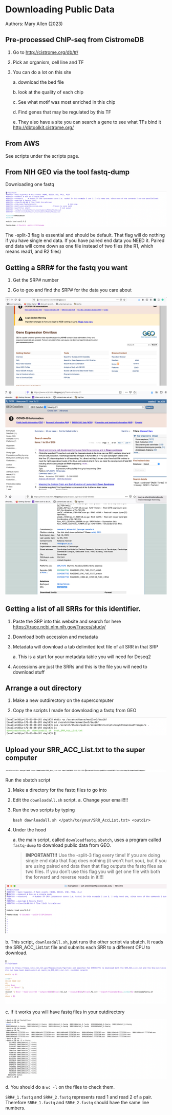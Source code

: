 # Downloading Public Data

Authors: Mary Allen (2023)

## Pre-processed ChIP-seq from CistromeDB 

1. Go to http://cistrome.org/db/#/

2. Pick an organism, cell line and TF

3. You can do a lot on this site

   a. download the bed file

   b. look at the quality of each chip

   c. See what motif was most enriched in this chip

   d. Find genes that may be regulated by this TF

   e. They also have a site you can search a gene to see what TFs bind it
http://dbtoolkit.cistrome.org/


## From AWS

See scripts under the scripts page. 

## From NIH GEO via the tool fastq-dump

Downloading one fastq

![NCBI download](md_images/downloading_data_image1.png)

The -split-3 flag is essential and should be default. That flag will do nothing if you have single end data. If you have paired end data you NEED it. Paired end data will come down as one file instead of two files (the R1, which means read1, and R2 files) 

## Getting a SRR# for the fastq you want

1. Get the SRP# number 

2. Go to geo and find the SRP# for the data you care about

![SRP download B](md_images/downloading_data_image3.png)

![SRP download A](md_images/downloading_data_image2.png)

![SRP download B](md_images/downloading_data_image5.png)



## Getting a list of all SRRs for this identifier.

1. Paste the SRP into this website and search for here https://trace.ncbi.nlm.nih.gov/Traces/study/

2. Download both accession and metadata

3. Metadata will download a tab delimited text file of all SRR in that SRP

   a. This is a start for your metadata table you will need for Deseq2

4. Accessions are just the SRRs and this is the file you will need to download stuff

## Arrange a out directory

1. Make a new outdirectory on the supercomputer

2. Copy the scripts I made for downloading a fastq from GEO

![SRP download C](md_images/downloading_data_image4.png)

## Upload your SRR_ACC_List.txt to the super computer

![SRP Acc List](md_images/downloading_data_image7.png)

Run the sbatch script 
1. Make a directory for the fastq files to go into
2. Edit the `downloadall.sh` script. 
   a. Change your email!!!!
3. Run the two scripts by typing 

   `bash downloadall.sh </path/to/your/SRR_AccList.txt> <outdir>`

4. Under the hood 

   a. the main script, called `downloadfastq.sbatch`, uses a program called `fastq-dump` to download public data from GEO. 

   > **IMPORTANT!!!** Use the -split-3 flag every time! If you are doing single end data that flag does nothing (it won’t hurt you), but if you are using paired end data then that flag outputs the fastq files as two files. If you don’t use this flag you will get one file with both the forward and reverse reads in it!!!!

![Fastq-dump](md_images/downloading_data_image9.png)


   b. This script, `downloadall.sh`, just runs the other script via sbatch. It reads the SRR_ACC_List.txt file and submits each SRR to a different CPU to download. 

![SRP download C](md_images/downloading_data_image8.png)


   c. If it works you will have fastq files in your outdirectory

![SRP download C](md_images/downloading_data_image10.png)


   d. You should do a `wc -l` on the files to check them. 

`SRR#_1.fastq` and `SRR#_2.fastq` represents read 1 and read 2 of a pair. Therefore `SRR#_1.fastq` and `SRR#_2.fastq` should have the same line numbers. 


